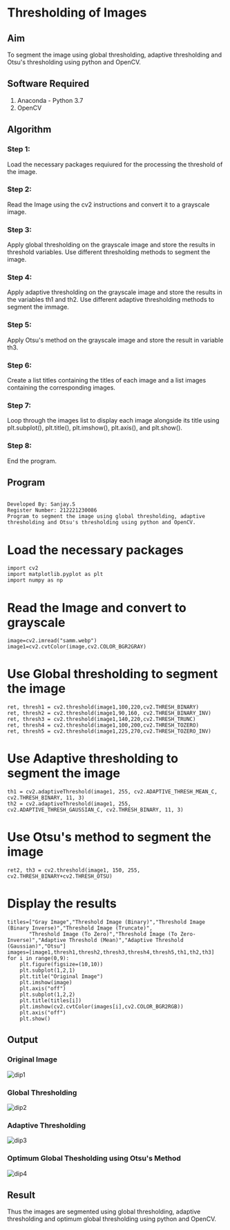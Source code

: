 # Thresholding of Images
## Aim
To segment the image using global thresholding, adaptive thresholding and Otsu's thresholding using python and OpenCV.

## Software Required
1. Anaconda - Python 3.7
2. OpenCV

## Algorithm

### Step 1:
Load the necessary packages requiured for the processing the threshold of the image.

### Step 2:
Read the Image using the cv2 instructions and convert it to a grayscale image.

### Step 3:
Apply global thresholding on the grayscale image and store the results in threshold variables. Use different thresholding methods to segment the image.

### Step 4:
Apply adaptive thresholding on the grayscale image and store the results in the variables th1 and th2. Use different adaptive thresholding methods to segment the immage.

### Step 5:
Apply Otsu's method on the grayscale image and store the result in variable th3.

### Step 6:
Create a list titles containing the titles of each image and a list images containing the corresponding images.

### Step 7:
Loop through the images list to display each image alongside its title using plt.subplot(), plt.title(), plt.imshow(), plt.axis(), and plt.show().

### Step 8:
End the program.

## Program
```

Developed By: Sanjay.S
Register Number: 212221230086
Program to segment the image using global thresholding, adaptive thresholding and Otsu's thresholding using python and OpenCV.
```

# Load the necessary packages
```
import cv2
import matplotlib.pyplot as plt
import numpy as np
```

# Read the Image and convert to grayscale
```
image=cv2.imread("samm.webp")
image1=cv2.cvtColor(image,cv2.COLOR_BGR2GRAY)
```

# Use Global thresholding to segment the image
```
ret, thresh1 = cv2.threshold(image1,100,220,cv2.THRESH_BINARY)
ret, thresh2 = cv2.threshold(image1,90,160, cv2.THRESH_BINARY_INV)
ret, thresh3 = cv2.threshold(image1,140,220,cv2.THRESH_TRUNC)
ret, thresh4 = cv2.threshold(image1,100,200,cv2.THRESH_TOZERO)
ret, thresh5 = cv2.threshold(image1,225,270,cv2.THRESH_TOZERO_INV)
```

# Use Adaptive thresholding to segment the image
```
th1 = cv2.adaptiveThreshold(image1, 255, cv2.ADAPTIVE_THRESH_MEAN_C, cv2.THRESH_BINARY, 11, 3)
th2 = cv2.adaptiveThreshold(image1, 255, cv2.ADAPTIVE_THRESH_GAUSSIAN_C, cv2.THRESH_BINARY, 11, 3)
```

# Use Otsu's method to segment the image 
```
ret2, th3 = cv2.threshold(image1, 150, 255, cv2.THRESH_BINARY+cv2.THRESH_OTSU)
```

# Display the results
```
titles=["Gray Image","Threshold Image (Binary)","Threshold Image (Binary Inverse)","Threshold Image (Truncate)",
       "Threshold Image (To Zero)","Threshold Image (To Zero-Inverse)","Adaptive Threshold (Mean)","Adaptive Threshold (Gaussian)","Otsu"]
images=[image1,thresh1,thresh2,thresh3,thresh4,thresh5,th1,th2,th3]
for i in range(0,9):
    plt.figure(figsize=(10,10))
    plt.subplot(1,2,1)
    plt.title("Original Image")
    plt.imshow(image)
    plt.axis("off")
    plt.subplot(1,2,2)
    plt.title(titles[i])
    plt.imshow(cv2.cvtColor(images[i],cv2.COLOR_BGR2RGB))
    plt.axis("off")
    plt.show()
```
## Output

### Original Image
![dip1](https://github.com/Sanjay-shankar-ai/Thresholding/assets/94231938/da66ccf7-be4e-4b93-91ef-f1aeee082ba4)


### Global Thresholding

![dip2](https://github.com/Sanjay-shankar-ai/Thresholding/assets/94231938/99d575d4-973f-46af-85bf-eb5ece72e265)

### Adaptive Thresholding
![dip3](https://github.com/Sanjay-shankar-ai/Thresholding/assets/94231938/09a4d057-958d-4223-bcda-41b59950c7f9)


### Optimum Global Thesholding using Otsu's Method
![dip4](https://github.com/Sanjay-shankar-ai/Thresholding/assets/94231938/83fbecee-4cd0-41c5-bbf6-b13c9cda05e5)


## Result
Thus the images are segmented using global thresholding, adaptive thresholding and optimum global thresholding using python and OpenCV.

